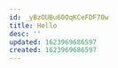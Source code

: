 ```yaml
---
id: _yBzOUBu60OqKCeFDF70w
title: Hello
desc: ''
updated: 1623969686597
created: 1623969686597
---
```


